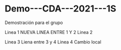 # Demo---CDA---2021---1S
Demostración para el grupo

Linea 1
NUEVA LINEA ENTRE 1 Y 2
Linea 2

Linea 3
Liena entre 3 y 4
Linea 4
Cambio local